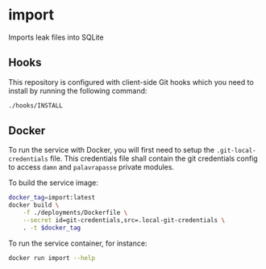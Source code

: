# import

Imports leak files into SQLite

## Hooks

This repository is configured with client-side Git hooks which you need to install by running the following command:

```bash
./hooks/INSTALL
```

## Docker

To run the service with Docker, you will first need to setup the `.git-local-credentials` file. This credentials file shall contain the git credentials config to access `damn` and `palavrapasse` private modules.

To build the service image:

```bash
docker_tag=import:latest
docker build \
    -f ./deployments/Dockerfile \
    --secret id=git-credentials,src=.local-git-credentials \
    . -t $docker_tag
```

To run the service container, for instance:

```bash
docker run import --help
```
